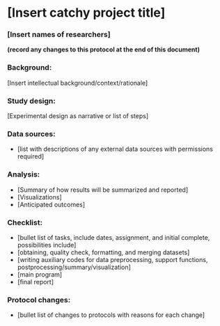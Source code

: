# [Insert catchy project title]

### [Insert names of researchers]

**(record any changes to this protocol at the end of this document)**

### Background: 

[Insert intellectual background/context/rationale]

### Study design: 

[Experimental design as narrative or list of steps]

### Data sources: 

* [list with descriptions of any external data sources with permissions required]

### Analysis: 

* [Summary of how results will be summarized and reported]
* [Visualizations]
* [Anticipated outcomes]

### Checklist: 

* [bullet list of tasks, include dates, assignment, and initial complete, possibilities include]
* [obtaining, quality check, formatting, and merging datasets]
* [writing auxiliary codes for data preprocessing, support functions, postprocessing/summary/visualization]
* [main program]
* [final report]

### Protocol changes:

* [bullet list of changes to protocols with reasons for each change]

